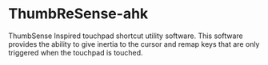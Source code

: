 # ThumbReSense-ahk
ThumbSense Inspired touchpad shortcut utility software. This software provides the ability to give inertia to the cursor and remap keys that are only triggered when the touchpad is touched.
